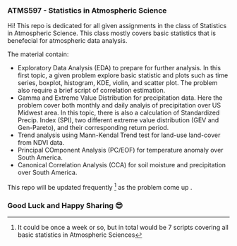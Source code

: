### ATMS597 - Statistics in Atmospheric Science

Hi! 
This repo is dedicated for all given assignments in the class of Statistics in Atmospheric Science. This class mostly covers basic statistics that is benefecial for atmospheric data analysis. 

The material contain:
* Exploratory Data Analysis (EDA) to prepare for further analysis. In this first topic, a given problem explore basic statistic and plots such as time series, boxplot, histogram, KDE, violin, and scatter plot. The problem also require a brief script of correlation estimation. 
* Gamma and Extreme Value Distribution for precipitation data. Here the problem cover both monthly and daily analyis of precipitation over US Midwest area. In this topic, there is also a calculation of Standardized Precip. Index (SPI), two different extreme value distribution (GEV and Gen-Pareto), and their corresponding return period. 
* Trend analysis using Mann-Kendal Trend test for land-use land-cover from NDVI data. 
* Principal COmponent Analysis (PC/EOF) for temperature anomaly over South America.
* Canonical Correlation Analysis (CCA) for soil moisture and precipitation over South America. 

This repo will be updated frequently [^1] as the problem come up .

[^1]: It could be once a week or so, but in total would be 7 scripts covering all basic statistics in Atmospheric Sciences

### Good Luck and Happy Sharing :sunglasses: 
